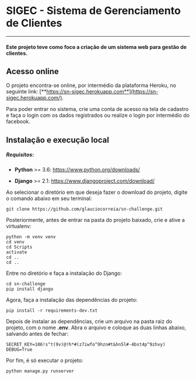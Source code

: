 # SIGEC - Sistema de Gerenciamento de Clientes

------



#### Este projeto teve como foco a criação de um sistema web para gestão de clientes.



## Acesso online

O projeto encontra-se online, por intermédio da plataforma Heroku, no seguinte link:  [**https://sn-sigec.herokuapp.com**](https://sn-sigec.herokuapp.com/).

Para poder entrar no sistema, crie uma conta de acesso na tela de cadastro e faça o login com os dados registrados ou realize o login por intermédio do facebook.



## Instalação e execução local

##### **Requisitos**:

- **Python** >= 3.6: https://www.python.org/downloads/

- **Django** >= 2.1: https://www.djangoproject.com/download/

  

Ao selecionar o diretório em que deseja fazer o download do projeto, digite o comando abaixo em seu terminal:

```t
git clone https://github.com/glauciocorreia/sn-challenge.git
```

Posteriormente, antes de entrar na pasta do projeto baixado, crie e ative a virtualenv:

```
python -m venv venv
cd venv
cd Scripts
activate
cd ..
cd ..
```

Entre no diretório e faça a instalação do Django:

```shell
cd sn-challenge
pip install django
```

Agora, faça a instalação das dependências do projeto:

```shell
pip install -r requirements-dev.txt
```

Depois de instalar as dependências, crie um arquivo na pasta raiz do projeto, com o nome **.env**. Abra o  arquivo e coloque as duas linhas abaixo, salvando antes de fechar:

```
SECRET_KEY=106!s^t(9v)@!h*#(z7iwfo^9hzn#t&hn5l#-4bst4p^9zhvy)
DEBUG=True
```

Por fim, é só executar o projeto:

```shell
python manage.py runserver
```